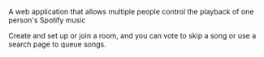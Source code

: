 A web application that allows multiple people control the playback of one person's Spotify music

Create and set up or join a room, and you can vote to skip a song or use a search page to queue songs.
